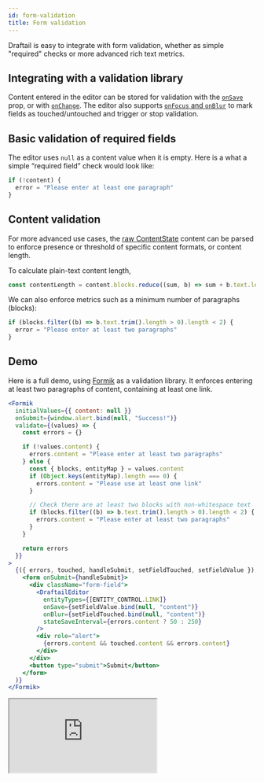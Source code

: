 ```yaml
---
id: form-validation
title: Form validation
---
```


Draftail is easy to integrate with form validation, whether as simple "required" checks or more advanced rich text metrics.

## Integrating with a validation library

Content entered in the editor can be stored for validation with the [`onSave`](API.md#rawcontentstate-and-onsave) prop, or with [`onChange`](API.md#editorstate-and-onchange). The editor also supports [`onFocus` and `onBlur`](API.md#managing-focus) to mark fields as touched/untouched and trigger or stop validation.

## Basic validation of required fields

The editor uses `null` as a content value when it is empty. Here is a what a simple “required field” check would look like:

```js
if (!content) {
  error = "Please enter at least one paragraph"
}
```

## Content validation

For more advanced use cases, the [raw ContentState](ContentStorage.md) content can be parsed to enforce presence or threshold of specific content formats, or content length.

To calculate plain-text content length,

```js
const contentLength = content.blocks.reduce((sum, b) => sum + b.text.length, 0)
```

We can also enforce metrics such as a minimum number of paragraphs (blocks):

```js
if (blocks.filter((b) => b.text.trim().length > 0).length < 2) {
  error = "Please enter at least two paragraphs"
}
```

## Demo

Here is a full demo, using [Formik](https://jaredpalmer.com/formik) as a validation library. It enforces entering at least two paragraphs of content, containing at least one link.

```jsx
<Formik
  initialValues={{ content: null }}
  onSubmit={window.alert.bind(null, "Success!")}
  validate={(values) => {
    const errors = {}

    if (!values.content) {
      errors.content = "Please enter at least two paragraphs"
    } else {
      const { blocks, entityMap } = values.content
      if (Object.keys(entityMap).length === 0) {
        errors.content = "Please use at least one link"
      }

      // Check there are at least two blocks with non-whitespace text
      if (blocks.filter((b) => b.text.trim().length > 0).length < 2) {
        errors.content = "Please enter at least two paragraphs"
      }
    }

    return errors
  }}
>
  {({ errors, touched, handleSubmit, setFieldTouched, setFieldValue }) => (
    <form onSubmit={handleSubmit}>
      <div className="form-field">
        <DraftailEditor
          entityTypes={[ENTITY_CONTROL.LINK]}
          onSave={setFieldValue.bind(null, "content")}
          onBlur={setFieldTouched.bind(null, "content")}
          stateSaveInterval={errors.content ? 50 : 250}
        />
        <div role="alert">
          {errors.content && touched.content && errors.content}
        </div>
      </div>
      <button type="submit">Submit</button>
    </form>
  )}
</Formik>
```

<iframe src="https://demo.draftail.org/storybook/iframe.html?id=docs--form-validation" class="iframe iframe--docs-250"></iframe>
